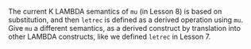 <!-- Copyright (c) 2014-2018 K Team. All Rights Reserved. -->

The current K LAMBDA semantics of `mu` (in Lesson 8) is based on
substitution, and then `letrec` is defined as a derived operation using
`mu`.  Give `mu` a different semantics, as a derived construct by
translation into other LAMBDA constructs, like we defined `letrec` in
Lesson 7.
